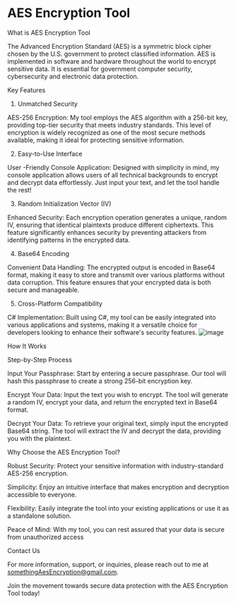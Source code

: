 # AES Encryption Tool

  
What is AES Encryption Tool 

The Advanced Encryption Standard (AES) is a symmetric block cipher chosen by the U.S. government to protect classified information. AES is implemented in software and hardware throughout the world to encrypt sensitive data. It is essential for government computer security, cybersecurity and electronic data protection. 

Key Features 

1. Unmatched Security 

AES-256 Encryption: My tool employs the AES algorithm with a 256-bit key, providing top-tier security that meets industry standards. This level of encryption is widely recognized as one of the most secure methods available, making it ideal for protecting sensitive information. 

2. Easy-to-Use Interface 

User -Friendly Console Application: Designed with simplicity in mind, my console application allows users of all technical backgrounds to encrypt and decrypt data effortlessly. Just input your text, and let the tool handle the rest! 



3. Random Initialization Vector (IV) 

  Enhanced Security: Each encryption operation generates a unique, random IV, ensuring that identical plaintexts produce different ciphertexts. This feature significantly enhances security by preventing attackers from identifying patterns in the encrypted data. 
  
4. Base64 Encoding 

Convenient Data Handling: The encrypted output is encoded in Base64 format, making it easy to store and transmit over various platforms without data corruption. This feature ensures that your encrypted data is both secure and manageable. 

5. Cross-Platform Compatibility 

C# Implementation: Built using C#, my tool can be easily integrated into various applications and systems, making it a versatile choice for developers looking to enhance their software's security features. 
![image](https://github.com/user-attachments/assets/93c0c3f4-3fad-44e2-8dd8-bf127759144c)

 

How It Works 

Step-by-Step Process 

Input Your Passphrase: Start by entering a secure passphrase. Our tool will hash this passphrase to create a strong 256-bit encryption key. 

Encrypt Your Data: Input the text you wish to encrypt. The tool will generate a random IV, encrypt your data, and return the encrypted text in Base64 format. 

Decrypt Your Data: To retrieve your original text, simply input the encrypted Base64 string. The tool will extract the IV and decrypt the data, providing you with the plaintext. 

  Why Choose the AES Encryption Tool? 

Robust Security: Protect your sensitive information with industry-standard AES-256 encryption. 

Simplicity: Enjoy an intuitive interface that makes encryption and decryption accessible to everyone. 

Flexibility: Easily integrate the tool into your existing applications or use it as a standalone solution. 

Peace of Mind: With my tool, you can rest assured that your data is secure from unauthorized access 

Contact Us 

For more information, support, or inquiries, please reach out to me at somethingAesEncryption@gmail.com. 

 Join the movement towards secure data protection with the AES Encryption Tool today! 
